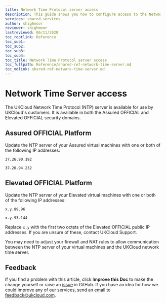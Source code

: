 ```yaml
---
title: Network Time Protocol server access
description: This guide shows you how to configure access to the Network Time Protocol (NTP) server
services: shared-services
author: shighmoor
reviewer: shighmoor
lastreviewed: 06/11/2020
toc_rootlink: Reference
toc_sub1: 
toc_sub2:
toc_sub3:
toc_sub4:
toc_title: Network Time Protocol server access
toc_fullpath: Reference/shared-ref-network-time-server.md
toc_mdlink: shared-ref-network-time-server.md
---
```


# Network Time Server access

The UKCloud Network Time Protocol (NTP) server is available for use by UKCloud's customers. It is available in both the Assured OFFICIAL and Elevated OFFICIAL security domains.

## Assured OFFICIAL Platform

Update the NTP server of your Assured virtual machines with one or both of the following IP addresses:

`37.26.90.192`

`37.26.94.232`

## Elevated OFFICIAL Platform

Update the NTP server of your Elevated virtual machines with one or both of the following IP addresses:

`x.y.89.96`

`x.y.93.144`

Replace `x.y` with the first two octets of the Elevated OFFICIAL public IP addresses. If you are unsure of these, contact UKCloud Support.

You may need to adjust your firewall and NAT rules to allow communication between the NTP server of your virtual machines and the UKCloud network time server.

## Feedback

If you find a problem with this article, click **Improve this Doc** to make the change yourself or raise an [issue](https://github.com/UKCloud/documentation/issues) in GitHub. If you have an idea for how we could improve any of our services, send an email to <feedback@ukcloud.com>.
